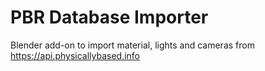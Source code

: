 # PBR Database Importer
Blender add-on to import material, lights and cameras from https://api.physicallybased.info
